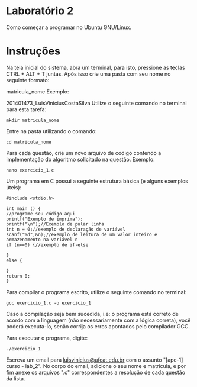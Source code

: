 # Laboratório 2

Como começar a programar no Ubuntu GNU/Linux.


# Instruções

Na tela inicial do sistema, abra um terminal, para isto, pressione as teclas CTRL + ALT + T juntas. Após isso crie uma pasta com seu nome no seguinte formato:

matricula_nome
Exemplo:

201401473_LuisViniciusCostaSilva
Utilize o seguinte comando no terminal para esta tarefa:

    mkdir matricula_nome

Entre na pasta utilizando o comando:

    cd matricula_nome

Para cada questão, crie um novo arquivo de código contendo a implementação do algoritmo solicitado na questão. Exemplo:

    nano exercicio_1.c

Um programa em C possui a seguinte estrutura básica (e alguns exemplos úteis):

    #include <stdio.h>
    
    int main () {
    //programe seu código aqui
    printf("Exemplo de imprima");
    printf("\n");//Exemplo de pular linha
    int n = 0;//exemplo de declaração de variável
    scanf("%d",&n);//exemplo de leitura de um valor inteiro e armazenamento na variável n
    if (n==0) {//exemplo de if-else
    
    }
    else {
    
    }
    return 0;
    }

Para compilar o programa escrito, utilize o seguinte comando no terminal:

    gcc exercicio_1.c -o exercicio_1

Caso a compilação seja bem sucedida, i.e: o programa está correto de acordo com a linguagem (não necessariamente com a lógica correta), você poderá executa-lo, senão corrija os erros apontados pelo compilador GCC.

Para executar o programa, digite:

    ./exercicio_1

Escreva um email para luisvinicius@ufcat.edu.br com o assunto "[apc-1] curso - lab_2". No corpo do email, adicione o seu nome e matrícula, e por fim anexe os arquivos ".c" correspondentes a resolução de cada questão da lista.
